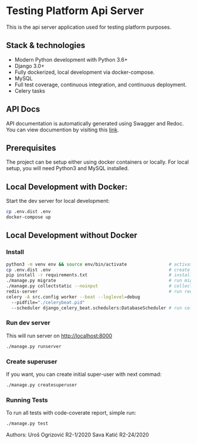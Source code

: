 # Testing Platform Api Server
This is the api server application used for testing platform purposes.

## Stack & technologies
- Modern Python development with Python 3.6+
- Django 3.0+
- Fully dockerized, local development via docker-compose.
- MySQL
- Full test coverage, continuous integration, and continuous deployment.
- Celery tasks

## API Docs

API documentation is automatically generated using Swagger and Redoc. You can view documention by visiting this [link](http://localhost:8000/swagger).

## Prerequisites

The project can be setup either using docker containers or locally. For local setup, you will need Python3 and MySQL installed.

## Local Development with Docker:

Start the dev server for local development:
```bash
cp .env.dist .env
docker-compose up
```

## Local Development without Docker

### Install

```bash
python3 -m venv env && source env/bin/activate                # activate venv
cp .env.dist .env                                             # create .env file and fill-in DB info
pip install -r requirements.txt                               # install py requirements
./manage.py migrate                                           # run migrations
./manage.py collectstatic --noinput                           # collect static files
redis-server                                                  # run redis locally for celery
celery -A src.config worker --beat --loglevel=debug
  --pidfile="./celerybeat.pid"
  --scheduler django_celery_beat.schedulers:DatabaseScheduler # run celery beat and worker
```

### Run dev server

This will run server on [http://localhost:8000](http://localhost:8000)

```bash
./manage.py runserver
```

### Create superuser

If you want, you can create initial super-user with next commad:

```bash
./manage.py createsuperuser
```

### Running Tests

To run all tests with code-coverate report, simple run:

```bash
./manage.py test
```

Authors:
Uroš Ogrizović R2-1/2020
Sava Katić R2-24/2020
